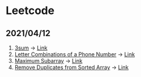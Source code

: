 
# Leetcode

## 2021/04/12

1. [3sum](https://leetcode.com/problems/3sum/) -> [Link]()
2. [Letter Combinations of a Phone Number](https://leetcode.com/problems/letter-combinations-of-a-phone-number/) -> [Link]()
3. [Maximum Subarray](https://leetcode.com/problems/maximum-subarray/) -> [Link]()
4. [Remove Duplicates from Sorted Array](https://leetcode.com/problems/remove-duplicates-from-sorted-array/) -> [Link]()
